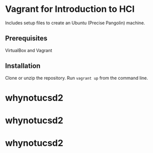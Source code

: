 Vagrant for Introduction to HCI
=====

Includes setup files to create an Ubuntu (Precise Pangolin) machine.

Prerequisites
----
VirtualBox and Vagrant

Installation
----
Clone or unzip the repository. Run ```vagrant up``` from the command line.
# whynotucsd2
# whynotucsd2
# whynotucsd2
